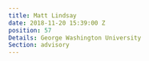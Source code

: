 ```yaml
---
title: Matt Lindsay
date: 2018-11-20 15:39:00 Z
position: 57
Details: George Washington University
Section: advisory
---
```


